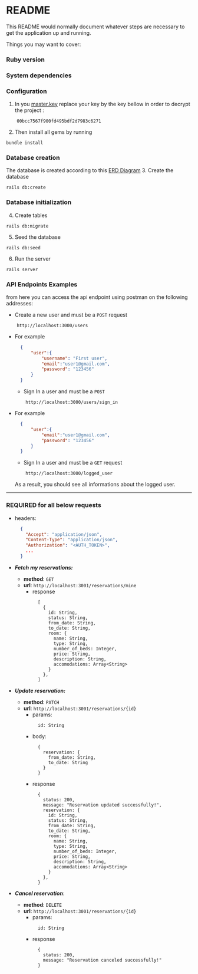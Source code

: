 # README

This README would normally document whatever steps are necessary to get the
application up and running.

Things you may want to cover:

### Ruby version

### System dependencies

### Configuration

 1. In you [master.key](/config/master.key) replace your key by the key bellow in order to decrypt the project : 
```
    00bcc7567f900fd495bdf2d7983c6271
```
  2. Then install all gems by running 
  ```
  bundle install
  ```
### Database creation
  The database is created according to this [ERD Diagram](https://drawsql.app/teams/steve72/diagrams/final-capstone)
  3. Create the database
  ```
  rails db:create
  ```
### Database initialization
  4. Create tables
  ```
  rails db:migrate
  ```
  5. Seed the database
  ```
  rails db:seed
  ```
  6. Run the server
  ```
  rails server
  ```
  

### API Endpoints Examples
  from here you can access the api endpoint using postman on the following addresses:

  - Create a new user and must be  a `POST` request
  ```
      http://localhost:3000/users
  ```
  - For example
    ```JSON
      {
          "user":{
              "username": "First user",
              "email":"user1@gmail.com",
              "password": "123456"
          }
      }
    ```
      - Sign In a user and must be  a `POST`
    ```
        http://localhost:3000/users/sign_in
    ```
  - For example
    ```JSON
      {
          "user":{
              "email":"user1@gmail.com",
              "password": "123456"
          }
      }
    ```
      - Sign In a user and must be a `GET` request
    ```
        http://localhost:3000/logged_user
    ```
    As a result, you should see all informations about the logged user.
  -----
 
  ### **REQUIRED** for all below requests
  - headers:
    ```JSON
      {
        "Accept": "application/json",
        "Content-Type": "application/json",
        "Authorization": "<AUTH_TOKEN>",
        ...
      }
    ```

  - _**Fetch my reservations:**_
    - **method**: `GET`
    - **url**: `http://localhost:3001/reservations/mine`
      - response
        ```TS
          [
            {
              id: String,
              status: String,
              from_date: String,
              to_date: String,
              room: {
                name: String,
                type: String,
                number_of_beds: Integer,
                price: String,
                description: String,
                accomodations: Array<String>
              }
            },
          ]
        ```

  - _**Update reservation:**_
    - **method**: `PATCH`
    - **url**: `http://localhost:3001/reservations/{id}`
      - params: 
        ```JS
          id: String
        ```
      - body:
        ```JS
          {
            reservation: {
              from_date: String,
              to_date: String
            }
          }
        ```
      - response
        ```JS
          {
            status: 200,
            message: "Reservation updated successfully!",
            reservation: {
              id: String,
              status: String,
              from_date: String,
              to_date: String,
              room: {
                name: String,
                type: String,
                number_of_beds: Integer,
                price: String,
                description: String,
                accomodations: Array<String>
              }
            },
          }
        ```

  - _**Cancel reservation**_:
    - **method**: `DELETE`
    - **url**: `http://localhost:3001/reservations/{id}`
      - params: 
        ```TS
          id: String
        ```
      - response
        ```TS
          {
            status: 200,
            message: "Reservation canceled successfully!"
          }
        ```

